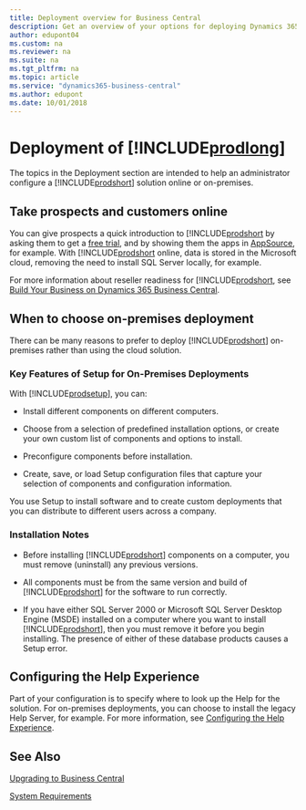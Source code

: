 ```yaml
---
title: Deployment overview for Business Central
description: Get an overview of your options for deploying Dynamics 365 Business Central
author: edupont04
ms.custom: na
ms.reviewer: na
ms.suite: na
ms.tgt_pltfrm: na
ms.topic: article
ms.service: "dynamics365-business-central"
ms.author: edupont
ms.date: 10/01/2018
---
```

# Deployment of [!INCLUDE[prodlong](../developer/includes/prodlong.md)]

The topics in the Deployment section are intended to help an administrator configure a [!INCLUDE[prodshort](../developer/includes/prodshort.md)] solution online or on-premises.  

## Take prospects and customers online

You can give prospects a quick introduction to [!INCLUDE[prodshort](../developer/includes/prodshort.md) by asking them to get a [free trial]((https://go.microsoft.com/fwlink/?linkid=847861)), and by showing them the apps in [AppSource](https://appsource.microsoft.com/en-us/marketplace/apps?page=1&product=dynamics-365%3Bdynamics-365-business-central), for example. With [!INCLUDE[prodshort](../developer/includes/prodshort.md) online, data is stored in the Microsoft cloud, removing the need to install SQL Server locally, for example.  

For more information about reseller readiness for [!INCLUDE[prodshort](../developer/includes/prodshort.md), see [Build Your Business on Dynamics 365 Business Central](../developer/readiness/readiness-welcome.md).  

## When to choose on-premises deployment

There can be many reasons to prefer to deploy [!INCLUDE[prodshort](../developer/includes/prodshort.md)] on-premises rather than using the cloud solution.  

### Key Features of Setup for On-Premises Deployments  

With [!INCLUDE[prodsetup](../developer/includes/prodsetup.md)], you can:  

-   Install different components on different computers.  

-   Choose from a selection of predefined installation options, or create your own custom list of components and options to install.  

-   Preconfigure components before installation.  

-   Create, save, or load Setup configuration files that capture your selection of components and configuration information.  

 You use Setup to install software and to create custom deployments that you can distribute to different users across a company.  

### Installation Notes  

-   Before installing [!INCLUDE[prodshort](../developer/includes/prodshort.md)] components on a computer, you must remove \(uninstall\) any previous versions.  

-   All components must be from the same version and build of [!INCLUDE[prodshort](../developer/includes/prodshort.md)] for the software to run correctly.  

-   If you have either SQL Server 2000 or Microsoft SQL Server Desktop Engine \(MSDE\) installed on a computer where you want to install [!INCLUDE[prodshort](../developer/includes/prodshort.md)], then you must remove it before you begin installing. The presence of either of these database products causes a Setup error.  

## Configuring the Help Experience

Part of your configuration is to specify where to look up the Help for the solution. For on-premises deployments, you can choose to install the legacy Help Server, for example. For more information, see [Configuring the Help Experience](configure-help.md).  

## See Also  

[Upgrading to Business Central](../upgrade/upgrading-to-business-central.md)
<!-- [Product and Architecture Overview](Product-and-Architecture-Overview.md) -->  
[System Requirements](system-requirement-business-central.md)  
